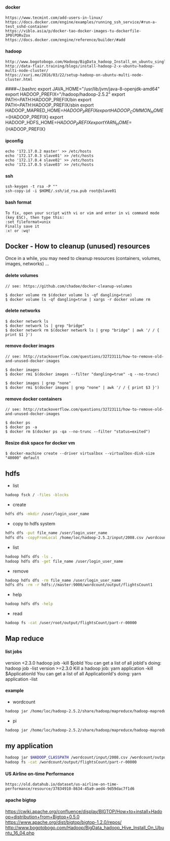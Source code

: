 #### docker
    https://www.tecmint.com/add-users-in-linux/
    https://docs.docker.com/engine/examples/running_ssh_service/#run-a-test_sshd-container
    https://viblo.asia/p/docker-tao-docker-images-tu-dockerfile-3P0lPORvZox
    https://docs.docker.com/engine/reference/builder/#add

#### hadoop
    http://www.bogotobogo.com/Hadoop/BigData_hadoop_Install_on_ubuntu_single_node_cluster.php
    http://data-flair.training/blogs/install-hadoop-2-x-ubuntu-hadoop-multi-node-cluster/
    https://xuri.me/2016/03/22/setup-hadoop-on-ubuntu-multi-node-cluster.html

####~/.bashrc
    export JAVA_HOME="/usr/lib/jvm/java-8-openjdk-amd64"
    export HADOOP_PREFIX="/hadoop/hadoop-2.5.2"
    export PATH=$PATH:$HADOOP_PREFIX/bin
    export PATH=$PATH:$HADOOP_PREFIX/sbin
    export HADOOP_MAPRED_HOME=${HADOOP_PREFIX}
    export HADOOP_COMMON_HOME=${HADOOP_PREFIX}
    export HADOOP_HDFS_HOME=${HADOOP_PREFIX}
    export YARN_HOME=${HADOOP_PREFIX}

#### ipconfig
    echo '172.17.0.2 master' >> /etc/hosts
    echo '172.17.0.3 slave01' >> /etc/hosts
    echo '172.17.0.4 slave02' >> /etc/hosts
    echo '172.17.0.5 slave03' >> /etc/hosts

#### ssh
    ssh-keygen -t rsa -P ""
    ssh-copy-id -i $HOME/.ssh/id_rsa.pub root@slave01


#### bash format
    To fix, open your script with vi or vim and enter in vi command mode (key ESC), then type this:
    :set fileformat=unix
    Finally save it
    :x! or :wq!

## Docker - How to cleanup (unused) resources

Once in a while, you may need to cleanup resources (containers, volumes, images, networks) ...
    
#### delete volumes
    
    // see: https://github.com/chadoe/docker-cleanup-volumes
    
    $ docker volume rm $(docker volume ls -qf dangling=true)
    $ docker volume ls -qf dangling=true | xargs -r docker volume rm
    
#### delete networks

    $ docker network ls  
    $ docker network ls | grep "bridge"   
    $ docker network rm $(docker network ls | grep "bridge" | awk '/ / { print $1 }')
    
#### remove docker images
    
    // see: http://stackoverflow.com/questions/32723111/how-to-remove-old-and-unused-docker-images
    
    $ docker images
    $ docker rmi $(docker images --filter "dangling=true" -q --no-trunc)
    
    $ docker images | grep "none"
    $ docker rmi $(docker images | grep "none" | awk '/ / { print $3 }')

#### remove docker containers

    // see: http://stackoverflow.com/questions/32723111/how-to-remove-old-and-unused-docker-images
    
    $ docker ps
    $ docker ps -a
    $ docker rm $(docker ps -qa --no-trunc --filter "status=exited")
    
#### Resize disk space for docker vm
    
    $ docker-machine create --driver virtualbox --virtualbox-disk-size "40000" default

## hdfs
- list
```bash
hadoop fsck / -files -blocks
``` 
- create
```bash
hdfs dfs -mkdir /user/login_user_name   
``` 
- copy to hdfs system
```bash
hdfs dfs -put file_name /user/login_user_name
hdfs dfs -copyFromLocal /home/loc/hadoop-2.5.2/input/2008.csv /wordcount/input
``` 
- list
```bash
hadoop hdfs dfs -ls .
hadoop hdfs dfs -get file_name /user/login_user_name
``` 
- remove
```bash
hadoop hdfs dfs -rm file_name /user/login_user_name
hdfs dfs -rm -r hdfs://master:9000/wordcount/output/flightsCount1
```
- help
```bash
hadoop hdfs dfs -help
```
- read
```bash
hadoop fs -cat /user/root/output/flightsCount/part-r-00000
``` 

## Map reduce
#### list jobs
version <2.3.0
hadoop job -kill $jobId
You can get a list of all jobId's doing:
hadoop job -list
version >=2.3.0
Kill a hadoop job:
yarn application -kill $ApplicationId
You can get a list of all ApplicationId's doing:
yarn application -list

#### example
- wordcount
```bash
hadoop jar /home/loc/hadoop-2.5.2/share/hadoop/mapreduce/hadoop-mapreduce-examples-2.5.2.jar wordcount /wordcount/input/file01 /wordcount/output/file01-output
```
- pi
```bash
hadoop jar /home/loc/hadoop-2.5.2/share/hadoop/mapreduce/hadoop-mapreduce-examples-2.5.2.jar pi 2 10
```

## my application
```bash
hadoop jar $HADOOP_CLASSPATH /wordcount/input/2008.csv /wordcount/output/2008-flight-count
hadoop fs -cat /wordcount/output/flightsCount/part-r-00000
```
    
#### US Airline on-time Performance
    https://old.datahub.io/dataset/us-airline-on-time-performance/resource/37834910-8634-45a9-aed4-9d59dac7f1d6
    
#### apache bigtop
https://cwiki.apache.org/confluence/display/BIGTOP/How+to+install+Hadoop+distribution+from+Bigtop+0.5.0
https://www.apache.org/dist/bigtop/bigtop-1.2.0/repos/
http://www.bogotobogo.com/Hadoop/BigData_hadoop_Hive_Install_On_Ubuntu_16_04.php